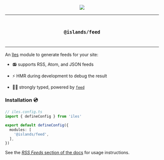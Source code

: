 <p align="center">
  <a href="https://iles-docs.netlify.app">
    <img src="https://github.com/ElMassimo/iles/blob/main/docs/images/banner.png"/>
  </a>
</p>

<p align="center">
<table>
<tbody>
<td align="center">
<br/>
<p align="center">
  <h3><samp>@islands/feed</samp></h3>
  <img width="2000" height="0">
</p>
</td>
</tbody>
</table>
</p>

[îles]: https://github.com/ElMassimo/iles
[routing]: https://iles-docs.netlify.app/guide/routing
[feed]: https://github.com/jpmonette/feed
[rss]: https://iles-docs.netlify.app/guide/rss

An [îles] module to generate feeds for your site:

- 📻 supports RSS, Atom, and JSON feeds

- ⚡️ HMR during development to debug the result

- 💪🏼 strongly typed, powered by [`feed`][feed]

### Installation 💿

```ts
// iles.config.ts
import { defineConfig } from 'iles'

export default defineConfig({
  modules: [
    '@islands/feed',
  ],
})
```

See the [_RSS Feeds_ section of the docs][rss] for usage instructions.
